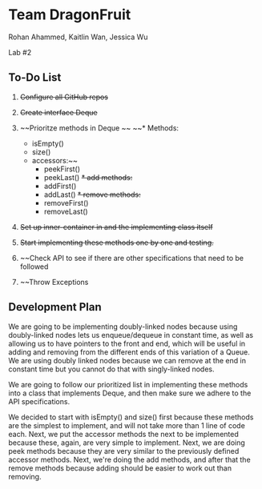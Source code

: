 # Team DragonFruit

Rohan Ahammed, Kaitlin Wan, Jessica Wu

Lab #2


## To-Do List
1. ~~Configure all GitHub repos~~

1. ~~Create interface Deque~~

1. ~~Prioritze methods in Deque ~~
    ~~* Methods:
      * isEmpty()
      * size()
    * accessors:~~
      * peekFirst()
      * peekLast()
   ~~* add methods:~~
      * addFirst()
      * addLast()
    ~~* remove methods:~~
      * removeFirst()
      * removeLast()

1. ~~Set up inner-container in and the implementing class itself~~
1. ~~Start implementing these methods one by one and testing.~~
1. ~~Check API to see if there are other specifications that need to be followed
1. ~~Throw Exceptions

## Development Plan

We are going to be implementing doubly-linked nodes because using doubly-linked nodes lets us enqueue/dequeue in constant time, as well as allowing us to have pointers to the front and end, which will be useful in adding and removing from the different ends of this variation of a Queue. We are using doubly linked nodes because we can remove at the end in constant time but you cannot do that with singly-linked nodes. 

We are going to follow our prioritized list in implementing these methods into a class that implements Deque, and then make sure we adhere to the API specifications.

We decided to start with isEmpty() and size() first because these methods are the simplest to implement, and will not take more than 1 line of code each. Next, we put the accessor methods the next to be implemented because these, again, are very simple to implement. Next, we are doing peek methods because they are very similar to the previously defined accessor methods. Next, we're doing the add methods, and after that the remove methods because adding should be easier to work out than removing.

